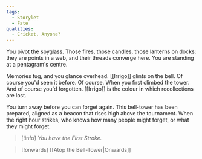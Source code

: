 ```yaml
---
tags:
  - Storylet
  - Fate
qualities:
  - Cricket, Anyone?
---
```

You pivot the spyglass. Those fires, those candles, those lanterns on docks: they are points in a web, and their threads converge here. You are standing at a pentagram's centre.

Memories tug, and you glance overhead. [[Irrigo]] glints on the bell. Of course you'd seen it before. Of course. When you first climbed the tower. And of course you'd forgotten. [[Irrigo]] is the colour in which recollections are lost.

You turn away before you can forget again. This bell-tower has been prepared, aligned as a beacon that rises high above the tournament. When the right hour strikes, who knows how many people might forget, or what they might forget.
> [!info] *You have the First Stroke.*

> [!onwards] [[Atop the Bell-Tower|Onwards]]